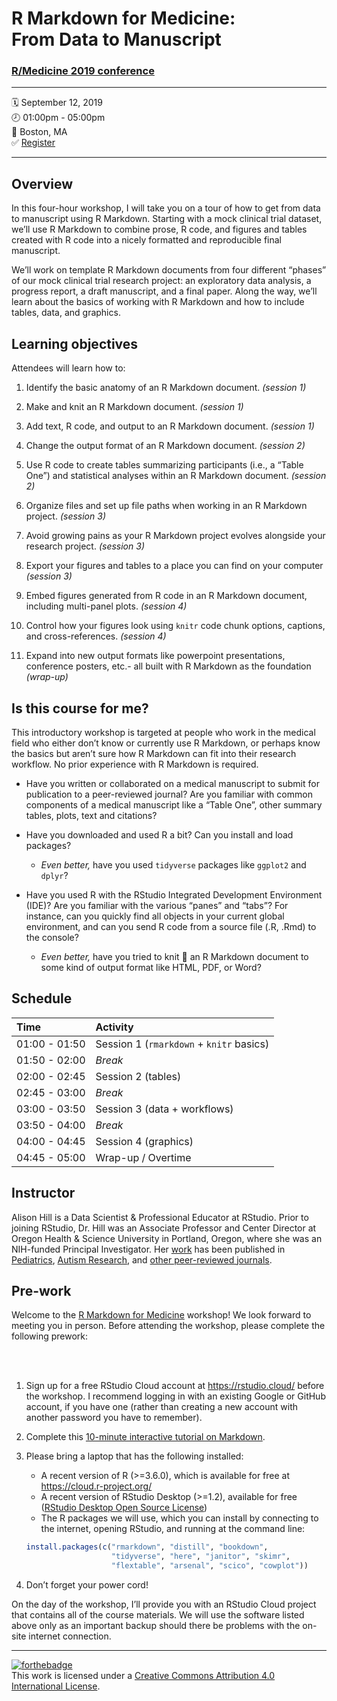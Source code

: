 R Markdown for Medicine: <br>From Data to Manuscript
================

### [R/Medicine 2019 conference](https://r-medicine.com/)

-----

🗓 September 12, 2019  
🕗 01:00pm - 05:00pm  
📍 Boston, MA  
✅ [Register](https://cvent.me/en41V)

-----

## Overview

In this four-hour workshop, I will take you on a tour of how to get from
data to manuscript using R Markdown. Starting with a mock clinical trial
dataset, we’ll use R Markdown to combine prose, R code, and figures and
tables created with R code into a nicely formatted and reproducible
final manuscript.

We’ll work on template R Markdown documents from four different “phases”
of our mock clinical trial research project: an exploratory data
analysis, a progress report, a draft manuscript, and a final paper.
Along the way, we’ll learn about the basics of working with R Markdown
and how to include tables, data, and graphics.

## Learning objectives

Attendees will learn how to:

1.  Identify the basic anatomy of an R Markdown document. *(session 1)*

2.  Make and knit an R Markdown document. *(session 1)*

3.  Add text, R code, and output to an R Markdown document. *(session
    1)*

4.  Change the output format of an R Markdown document. *(session 2)*

5.  Use R code to create tables summarizing participants (i.e., a “Table
    One”) and statistical analyses within an R Markdown document.
    *(session 2)*

6.  Organize files and set up file paths when working in an R Markdown
    project. *(session 3)*

7.  Avoid growing pains as your R Markdown project evolves alongside
    your research project. *(session 3)*

8.  Export your figures and tables to a place you can find on your
    computer *(session 3)*

9.  Embed figures generated from R code in an R Markdown document,
    including multi-panel plots. *(session 4)*

10. Control how your figures look using `knitr` code chunk options,
    captions, and cross-references. *(session 4)*

11. Expand into new output formats like powerpoint presentations,
    conference posters, etc.- all built with R Markdown as the
    foundation *(wrap-up)*

## Is this course for me?

This introductory workshop is targeted at people who work in the medical
field who either don’t know or currently use R Markdown, or perhaps know
the basics but aren’t sure how R Markdown can fit into their research
workflow. No prior experience with R Markdown is required.

  - Have you written or collaborated on a medical manuscript to submit
    for publication to a peer-reviewed journal? Are you familiar with
    common components of a medical manuscript like a “Table One”, other
    summary tables, plots, text and citations?

  - Have you downloaded and used R a bit? Can you install and load
    packages?
    
      - *Even better,* have you used `tidyverse` packages like `ggplot2`
        and `dplyr`?

  - Have you used R with the RStudio Integrated Development Environment
    (IDE)? Are you familiar with the various “panes” and “tabs”? For
    instance, can you quickly find all objects in your current global
    environment, and can you send R code from a source file (.R, .Rmd)
    to the console?
    
      - *Even better,* have you tried to knit 🧶 an R Markdown document
        to some kind of output format like HTML, PDF, or Word?

## Schedule

| Time          | Activity                                 |
| :------------ | :--------------------------------------- |
| 01:00 - 01:50 | Session 1 (`rmarkdown` + `knitr` basics) |
| 01:50 - 02:00 | *Break*                                  |
| 02:00 - 02:45 | Session 2 (tables)                       |
| 02:45 - 03:00 | *Break*                                  |
| 03:00 - 03:50 | Session 3 (data + workflows)             |
| 03:50 - 04:00 | *Break*                                  |
| 04:00 - 04:45 | Session 4 (graphics)                     |
| 04:45 - 05:00 | Wrap-up / Overtime                       |

## Instructor

Alison Hill is a Data Scientist & Professional Educator at RStudio.
Prior to joining RStudio, Dr. Hill was an Associate Professor and Center
Director at Oregon Health & Science University in Portland, Oregon,
where she was an NIH-funded Principal Investigator. Her
[work](https://profiles.impactstory.org/u/0000-0002-8082-1890) has been
published in
[Pediatrics](https://alison.rbind.io/publication/2015-obesity-in-asd-multisite/),
[Autism
Research](https://alison.rbind.io/publication/2016-uh-and-um-asd-sli/),
and [other peer-reviewed
journals](https://alison.rbind.io/publication/#2).

## Pre-work

Welcome to the [R Markdown for
Medicine](https://rmd4medicine.netlify.com/workshop/) workshop\! We look
forward to meeting you in person. Before attending the workshop, please
complete the following prework:

<br> <br>

1.  Sign up for a free RStudio Cloud account at <https://rstudio.cloud/>
    before the workshop. I recommend logging in with an existing Google
    or GitHub account, if you have one (rather than creating a new
    account with another password you have to remember).

2.  Complete this [10-minute interactive tutorial on
    Markdown](https://commonmark.org/help/tutorial/).

3.  Please bring a laptop that has the following installed:
    
      - A recent version of R (\>=3.6.0), which is available for free at
        <https://cloud.r-project.org/>
      - A recent version of RStudio Desktop (\>=1.2), available for free
        ([RStudio Desktop Open Source
        License](https://www.rstudio.com/products/rstudio/download/#download))
      - The R packages we will use, which you can install by connecting
        to the internet, opening RStudio, and running at the command
        line:
    
    <!-- end list -->
    
    ``` r
    install.packages(c("rmarkdown", "distill", "bookdown",
                       "tidyverse", "here", "janitor", "skimr", 
                       "flextable", "arsenal", "scico", "cowplot"))
    ```

4.  Don’t forget your power cord\!

On the day of the workshop, I’ll provide you with an RStudio Cloud
project that contains all of the course materials. We will use the
software listed above only as an important backup should there be
problems with the on-site internet
connection.

-----

[![forthebadge](https://forthebadge.com/images/badges/cc-by.svg)](https://creativecommons.org/licenses/by/4.0/)  
This work is licensed under a [Creative Commons Attribution 4.0
International License](https://creativecommons.org/licenses/by/4.0/).
